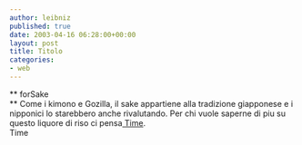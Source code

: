 ```yaml
---
author: leibniz
published: true
date: 2003-04-16 06:28:00+00:00
layout: post
title: Titolo
categories:
- web
---
```


 **   forSake   
**   Come i kimono e Gozilla, il sake appartiene alla tradizione giapponese e i nipponici lo starebbero anche rivalutando. Per chi vuole saperne di piu su questo liquore di riso ci pensa[   Time](http://www.time.com/time/globalbusiness/article/0,9171,1101030421-443171,00.html).   
Time
